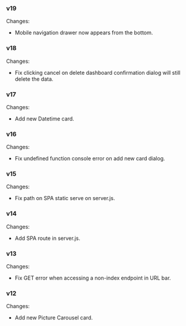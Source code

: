 ### v19
Changes:
* Mobile navigation drawer now appears from the bottom.

### v18
Changes:
* Fix clicking cancel on delete dashboard confirmation dialog will still delete the data.

### v17
Changes:
* Add new Datetime card.

### v16
Changes:
* Fix undefined function console error on add new card dialog.

### v15
Changes:
* Fix path on SPA static serve on server.js.

### v14
Changes:
* Add SPA route in server.js.

### v13
Changes:
* Fix GET error when accessing a non-index endpoint in URL bar.

### v12
Changes:
* Add new Picture Carousel card.